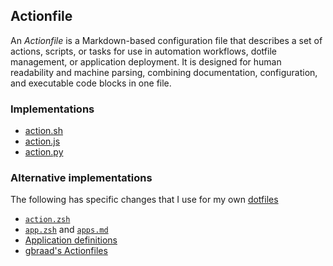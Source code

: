 Actionfile
----------

An _Actionfile_ is a Markdown-based configuration file that describes a set of actions, scripts, or tasks for use in automation workflows, dotfile management, or application deployment. It is designed for human readability and machine parsing, combining documentation, configuration, and executable code blocks in one file.


### Implementations

  - [action.sh](https://github.com/actionfile/action.sh)
  - [action.js](https://github.com/actionfile/action.js)
  - [action.py](https://github.com/actionfile/action.py)


### Alternative implementations

The following has specific changes that I use for my own [dotfiles](https://dotfiles.gbraad.nl)

  - [`action.zsh`](https://github.com/gbraad-dotfiles/upstream/blob/main/zsh/.zshrc.d/action.zsh)
  - [`app.zsh`](https://github.com/gbraad-dotfiles/upstream/blob/main/zsh/.zshrc.d/app.zsh) and [`apps.md`](https://github.com/gbraad-dotfiles/applications/blob/main/apps.md)
  - [Application definitions](https://github.com/gbraad-dotfiles/applications)
  - [gbraad's Actionfiles](https://github.com/gbraad-dotfiles/actionfiles)
